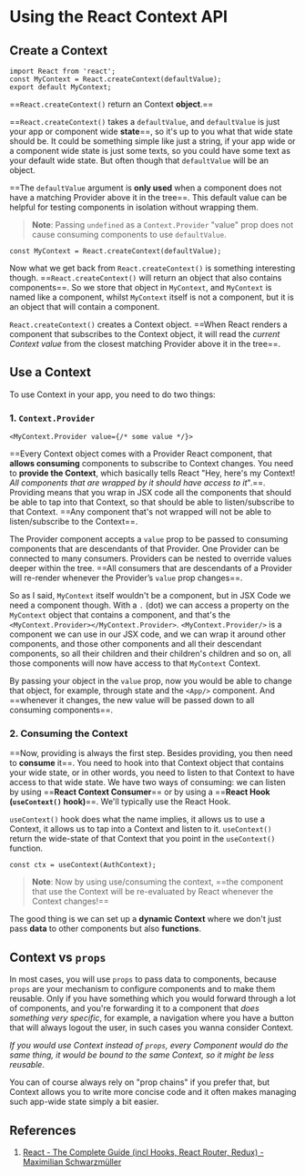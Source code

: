 # Using the React Context API

## Create a Context

```react
import React from 'react';
const MyContext = React.createContext(defaultValue);
export default MyContext;
```

==`React.createContext()` return an Context **object**.==

==`React.createContext()` takes a `defaultValue`, and `defaultValue` is just your app or component wide **state**==, so it's up to you what that wide state should be. It could be something simple like just a string, if your app wide or a component wide state is just some texts, so you could have some text as your default wide state. But often though that `defaultValue` will be an object.

==The `defaultValue` argument is **only used** when a component does not have a matching Provider above it in the tree==. This default value can be helpful for testing components in isolation without wrapping them. 

> **Note**: Passing `undefined` as a `Context.Provider` "value" prop does not cause consuming components to use `defaultValue`.

```react
const MyContext = React.createContext(defaultValue);
```

Now what we get back from `React.createContext()` is something interesting though. ==`React.createContext()` will return an object that also contains components==. So we store that object in `MyContext`, and `MyContext` is named like a component, whilst `MyContext` itself is not a component, but it is an object that will contain a component.

`React.createContext()` creates a Context object. ==When React renders a component that subscribes to the Context object, it will read the _current Context value_ from the closest matching Provider above it in the tree==.

## Use a Context

To use Context in your app, you need to do two things:

### 1. `Context.Provider`

```react
<MyContext.Provider value={/* some value */}>
```

==Every Context object comes with a Provider React component, that **allows consuming** components to subscribe to Context changes. You need to **provide the Context**, which basically tells React "Hey, here's my Context! _All components that are wrapped by it should have access to it_".==. Providing means that you wrap in JSX code all the components that should be able to tap into that Context, so that should be able to listen/subscribe to that Context. ==Any component that's not wrapped will not be able to listen/subscribe to the Context==.

The Provider component accepts a `value` prop to be passed to consuming components that are descendants of that Provider. One Provider can be connected to many consumers. Providers can be nested to override values deeper within the tree. ==All consumers that are descendants of a Provider will re-render whenever the Provider’s `value` prop changes==.

So as I said, `MyContext` itself wouldn't be a component, but in JSX Code we need a component though. With a `.` (dot) we can access a property on the `MyContext` object that contains a component, and that's the `<MyContext.Provider></MyContext.Provider>`. `<MyContext.Provider/>` is a component we can use in our JSX code, and we can wrap it around other components, and those other components and all their descendant components, so all their children and their children's children and so on, all those components will now have access to that `MyContext` Context.

By passing your object in the `value` prop, now you would be able to change that object, for example, through state and the `<App/>` component. And ==whenever it changes, the new value will be passed down to all consuming components==.

### 2. Consuming the Context

==Now, providing is always the first step. Besides providing, you then need to **consume** it==. You need to hook into that Context object that contains your wide state, or in other words, you need to listen to that Context to have access to that wide state. We have two ways of consuming: we can listen by using ==**React Context Consumer**== or by using a ==**React Hook (`useContext()` hook)**==. We'll typically use the React Hook.

`useContext()` hook does what the name implies, it allows us to use a Context, it allows us to tap into a Context and listen to it. `useContext()` return the wide-state of that Context that you point in the `useContext()` function.

```react
const ctx = useContext(AuthContext);
```

> **Note**: Now by using use/consuming the context, ==the component that use the Context will be re-evaluated by React whenever the Context changes!==

The good thing is we can set up a **dynamic Context** where we don't just pass **data** to other components but also **functions**.

## Context vs `props`

In most cases, you will use `props` to pass data to components, because `props` are your mechanism to configure components and to make them reusable. Only if you have something which you would forward through a lot of components, and you're forwarding it to a component that _does something very specific_, for example, a navigation where you have a button that will always logout the user, in such cases you wanna consider Context.

_If you would use Context instead of `props`, every Component would do the same thing, it would be bound to the same Context, so it might be less reusable_.

You can of course always rely on "prop chains" if you prefer that, but Context allows you to write more concise code and it often makes managing such app-wide state simply a bit easier.

## References

1. [React - The Complete Guide (incl Hooks, React Router, Redux) - Maximilian Schwarzmüller](https://www.udemy.com/course/react-the-complete-guide-incl-redux/)